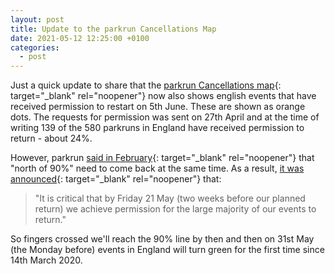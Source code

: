 ```yaml
---
layout: post
title: Update to the parkrun Cancellations Map
date: 2021-05-12 12:25:00 +0100
categories:
  - post
---
```

Just a quick update to share that the [parkrun Cancellations map](https://josh.me.uk/parkrun-cancellations/){: target="_blank" rel="noopener"}&nbsp;now also shows english events that have received permission to restart on 5th June. These are shown as orange dots. The requests for permission was sent on 27th April and at the time of writing 139 of the 580 parkruns in England have received permission to return - about 24%.

However, parkrun [said in February](https://blog.parkrun.com/uk/2021/02/26/restarting-parkrun-in-england/){: target="_blank" rel="noopener"}&nbsp;that "north of 90%" need to come back at the same time. As a result, [it was announced](https://blog.parkrun.com/uk/2021/04/30/uk-update-30-april/){: target="_blank" rel="noopener"} that:

> "It is critical that by Friday 21 May (two weeks before our planned return) we achieve permission for the large majority of our events to return."

So fingers crossed we'll reach the 90% line by then and then on 31st May (the Monday before) events in England will turn green for the first time since 14th March 2020.
